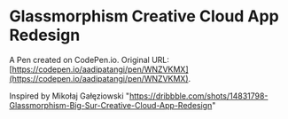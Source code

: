# Glassmorphism Creative Cloud App Redesign

A Pen created on CodePen.io. Original URL: [https://codepen.io/aadipatangi/pen/WNZVKMX](https://codepen.io/aadipatangi/pen/WNZVKMX).

Inspired by Mikołaj Gałęziowski
"https://dribbble.com/shots/14831798-Glassmorphism-Big-Sur-Creative-Cloud-App-Redesign"
